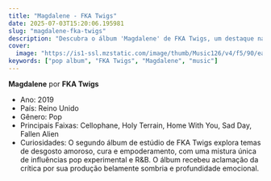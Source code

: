 ```yaml
---
title: "Magdalene - FKA Twigs"
date: 2025-07-03T15:20:06.195981
slug: "magdalene-fka-twigs"
description: "Descubra o álbum 'Magdalene' de FKA Twigs, um destaque na música pop."
cover:
  image: "https://is1-ssl.mzstatic.com/image/thumb/Music126/v4/f5/90/ea/f590eabf-d737-e907-338b-73148d9fc898/889030019158.png/250x250bb.jpg"
keywords: ["pop album", "FKA Twigs", "Magdalene", "music"]
---
```


**Magdalene** por **FKA Twigs**
- Ano: 2019
- País: Reino Unido
- Gênero: Pop
- Principais Faixas: Cellophane, Holy Terrain, Home With You, Sad Day, Fallen Alien
- Curiosidades: O segundo álbum de estúdio de FKA Twigs explora temas de desgosto amoroso, cura e empoderamento, com uma mistura única de influências pop experimental e R&B. O álbum recebeu aclamação da crítica por sua produção belamente sombria e profundidade emocional.